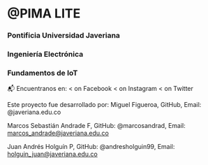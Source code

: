 # @PIMA LITE
### Pontificia Universidad Javeriana

### Ingeniería Electrónica

### Fundamentos de IoT







📬 Encuentranos en:
< on Facebook < on Instagram < on Twitter

Este proyecto fue desarrollado por:
Miguel Figueroa, GitHub, Email: @javeriana.edu.co

Marcos Sebastián Andrade F, GitHub: @marcosandrad, Email: marcos_andrade@javeriana.edu.co

Juan Andrés Holguín P, GitHub: @andresholguin99, Email: holguin_juan@javeriana.edu.co
